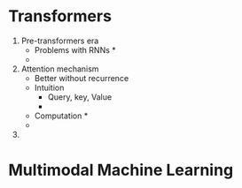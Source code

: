 # Transformers
1. Pre-transformers era
    - Problems with RNNs
        *
    - 
1. Attention mechanism
    - Better without recurrence
    - Intuition
        * Query, key, Value
        *
    - Computation
        *
    - 
1. 



# Multimodal Machine Learning
